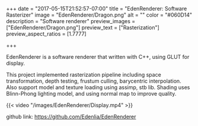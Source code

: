 +++
date = "2017-05-15T21:52:57-07:00"
title = "EdenRenderer: Software Rasterizer"
image = "EdenRenderer/Dragon.png"
alt = ""
color = "#060D14"
description = "Software renderer"
preview_images = ["EdenRenderer/Dragon.png"]
preview_text = ["Rasterization"]
preview_aspect_ratios = [1.7777]

+++


EdenRenderer is a software renderer that written with C++, using GLUT for display.

This project implemented rasterization pipeline including space transformation, depth testing, frustum culling, barycentric interpolation. Also support model and texture loading using assimp, stb lib. Shading uses Blinn-Phong lighting model, and using normal map to improve quality.

{{< video "/images/EdenRenderer/Display.mp4" >}}



github link: https://github.com/Edenlia/EdenRenderer
